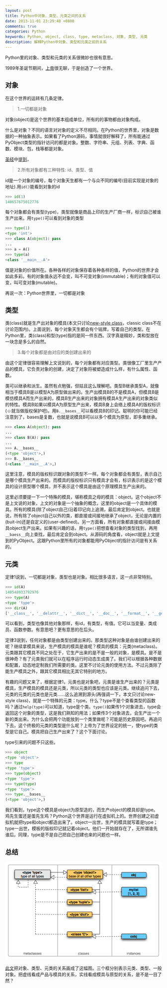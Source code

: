 ```yaml
---
layout: post
title: Python中对象、类型、元类之间的关系
date: 2013-11-01 23:29:48 +0800
comments: true
categories: Python
keywords: Python, object, class, type, metaclass, 对象, 类型, 元类
description: 解释Python中对象、类型和元类之前的关系
---
```



Python里的对象、类型和元类的关系很微妙也很有意思。

1989年圣诞节期间，[上帝](http://www.python.org/~guido/)很无聊，于是创造了一个世界。

<!--more-->

## 对象

在这个世界的运转有几条定律。

> 1.一切都是对象

对象(object)是这个世界的基本组成单位，所有的的事物都由对象构成。

什么是对象？不同的语言对对象的定义不尽相同。在Python的世界里，对象是数据的一种抽象表示。如果看了Python源码，事情就很好解释了，所有能通过PyObject类型的指针访问的都是对象。整数、字符串、元组、列表、字典、函数、模块、包，栈等都是对象。

[圣经](http://www.python.org/doc/)中[提到](http://docs.python.org/2/reference/datamodel.html#objects-values-and-types)，

> 2.所有对象都有三种特性: id、类型、值

id是一个对象的编号，每个对象天生都有一个与众不同的编号(目前实现是对象的地址).用`id()`能看到对象的id
```python
>>> id(1)
140657675012776
```


每个对象都会有类型(type)，类型就像是商品上印的生产厂商一样，标识自己被谁生产出来。用`type()`可以看到对象的类型
```python
>>> type(1)
<type 'int'>
>>> class A(object): pass
... 
>>> a = A()
>>> type(a)
<class '__main__.A'>
```

值是对象的价值所在。各种各样的对象保存着各种各样的值，Python的世界才会如此多彩。有的对象值永远不会变，叫不可变对象(immutable)；有的对象值可以变，叫可变对象(mutable)。

再说一次：Python世界里，一切都是对象

## 类型

类(class)就是生产出对象的模具(本文只讨论[new-style class](http://docs.python.org/2/reference/datamodel.html#new-style-and-classic-classes)，classic class不在讨论范围内)。上面说到，每个对象天生都会有个铭牌，写着自己的类型。在Python里，类(class)和型(type)指的是同一件东西。汉字真是精妙，类和型放在一块念是多么的自然。

> 3.每个对象都是由对应的类创建出来的

由这个定律很容易理解上文说到的，每个对象都有对应类型。类很像工厂里生产产品的模具，它负责对象的创建，决定了对象将被塑造成什么样，有什么属性、函数。

类可以继承和派生。虽然有点勉强，但姑且这么理解吧。类型B继承类型A，就像相当于模具B是以模型A为原型做出来的。生产出模具B的不是模具A，但模具B是模仿模具A而生产出来的，模具B生产出来的对象拥有模具A生产出来的对象类似的特性。模具B如果以模具A为原型生产出来，模具B身上会络上模具A的版权标识(☺就当做版权保护吧)。用`B.__bases__`可以看模具B的印记。聪明的你可能已经注意到了，bases是复数，也就是说模具B可以以多个模具为原型，即多重继承。
```python
>>> class A(object): pass
...
>>> class B(A): pass
...
>>> A.__bases__
(<type 'object'>,)
>>> B.__bases__
(<class '__main__.A'>,)
```

这里注意，模具的版权标识跟对象的类型不一样。每个对象都会有类型，表示自己是哪个模具生产出来的。而模具的版权标识只有模具才会有，标识表示的是这个模具的设计原型哪个模具，并不表示这个模具是由这个原理模具生产出来的。

这里必须要提一下一个特殊的模具，堪称模具之母的模具：object。这个object不是上文说的对象，上文的对象是一个抽象的概念，这里的object是一个具体的模具。所有的模具(除了object自己)沿着印记向上追溯，最后肯定到object。也就是说，所有除了object自己以外的类，都直接或间接地继承了object，无论是内置的(buit-in)还是自定义的(user-defined)。另一方面看，所有对象都直接或间接由模具object生产出来。如果有兴趣的话，用`type()`把想查看对象的类型找到，再用`__baess__`向上查找，最后肯定会到object。从源码的角度看，object就是上文提到的PyObject。这跟Python里所有的对象都能用PyObject的指针访问是有关系的。

## 元类

定律1说到，一切都是对象，类型也是对象。相比很多语言，这一点非常特别。
```python
>>> id(A)
140548933792976
>>> type(A)
<type 'type'>
>>> dir(A)
['__class__', '__delattr__', '__dict__', '__doc__', '__format__', '__getattribute__', '__hash__', '__init__', '__module__', '__new__', '__reduce__', '__reduce_ex__', '__repr__', '__setattr__', '__sizeof__', '__str__', '__subclasshook__', '__weakref__']
```

可以看到，类型也像其他对象那样，有id，有类型，有值。它可以当变量、类成员、函数参数。有意思吧？更有意思的在后头。

定律3说到，任何对象都是由类型创建出来的。那类型这种对象是由谁创建出来的呢？继续拿模具来说，生产模具的模具是谁呢？模具的模具：元类(metaclass)。元类跟其它模具不同之处在于，它生产出来的是不是一般的对象，是模具。是不是很神奇？有了元类我们就可以在程序运行时动态生成类了。我们可以根据各种数据和配置，动态地定制我们所需要的类。这里不讨论元类的使用方法。不过元类除了能生产模具之外，跟其它模具相比无其它特别的地方。

有趣的问题又来了，根据定律1，元类也是对象吧，元类是谁生产出来的？元类是模具，生产模具的模具还是元类，所以元类的类型也应该是元类。继续追问下去，元类的元类的元类也是元类……这么追溯到源头(再强调一下，本文只讨论new-style class)，就是一个特殊的元类：type。什么？type不是个查看类型的函数吗？通过`help(type)`可以知道，type是个类。`type()`如果传1个对象进去，type会返回这个对象的类型，这是我们熟知的用法；如果传3个对象进去，会生产出一个新的类出来。为什么会把两个功能放到一个类里做呢？可能是历史原因吧。再追问下去，这个终极的元类的类型是什么呢？上帝为了世界设定的统一，使type的类型是它自己。模具把自己生产出来了？这个下面讨论。

type引来的问题不只这些。
```python
>>> object
<type 'object'>
>>> type
<type 'type'>
>>> type(object)
<type 'type'>
>>> type(type)
<type 'type'>
>>> type.__bases__
(<type 'object'>,)
```

我们看到，type这个模具是object为原型造的，而生产object的模具却是type。鸡先生蛋还是蛋先生鸡？Python这个世界是运行在虚拟机上的。世界创建之初虚拟机就把type和object都造出来了。object一出世，生产的模具就写着是type；type一出世，模板的版权印记就记着object。他们一开始就存在了，无所谓谁先谁后。同理，type是不是自己把自己创建也来的问题也一样。

## 总结

![对象、类型、元类之间的关系](/images/python_types_map.png "对象、类型、元类之间的关系")

[此文](http://www.cafepy.com/article/python_types_and_objects/python_types_and_objects.html)把对象、类型、元类的关系画成了这幅图。三个框分别表示元类、类型、一般对象。把虚线看成产品与模具的关系，实线看成模具与原型的关系，是不是一目了然？
